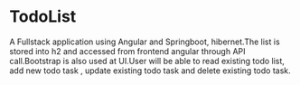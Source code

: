 # TodoList
A Fullstack application using Angular and Springboot, hibernet.The list is stored into h2 and accessed from frontend angular through API call.Bootstrap is also used at UI.User will be able to read existing todo list, add new todo task , update existing todo task and delete existing todo task. 
